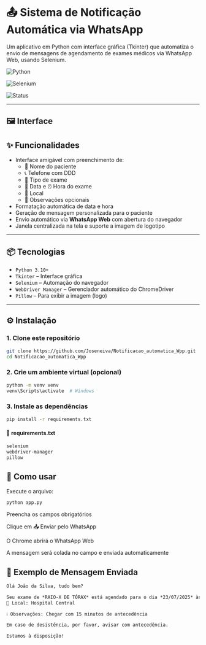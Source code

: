 # 📤 Sistema de Notificação Automática via WhatsApp

Um aplicativo em Python com interface gráfica (Tkinter) que automatiza o envio de mensagens de agendamento de exames médicos via WhatsApp Web, usando Selenium.

![Python](https://img.shields.io/badge/Python-3.10%2B-blue)

![Selenium](https://img.shields.io/badge/Selenium-Automation-brightgreen)

![Status](https://img.shields.io/badge/Status-100%25%20Funcional-green)

---

## 🖼️ Interface

## ✨ Funcionalidades

- Interface amigável com preenchimento de:
  - 👤 Nome do paciente
  - 📞 Telefone com DDD
  - 🧪 Tipo de exame
  - 📅 Data e ⏰ Hora do exame
  - 🏥 Local
  - 📝 Observações opcionais
- Formatação automática de data e hora
- Geração de mensagem personalizada para o paciente
- Envio automático via **WhatsApp Web** com abertura do navegador
- Janela centralizada na tela e suporte a imagem de logotipo

---

## 📦 Tecnologias

- `Python 3.10+`
- `Tkinter` – Interface gráfica
- `Selenium` – Automação do navegador
- `WebDriver Manager` – Gerenciador automático do ChromeDriver
- `Pillow` – Para exibir a imagem (logo)

---

## ⚙️ Instalação

### 1. Clone este repositório

```bash
git clone https://github.com/Joseneiva/Notificacao_automatica_Wpp.git
cd Notificacao_automatica_Wpp
```
### 2. Crie um ambiente virtual (opcional)

```bash
python -m venv venv
venv\Scripts\activate  # Windows
```

### 3. Instale as dependências

```bash
pip install -r requirements.txt
```

#### 📄 requirements.txt

```txt
selenium
webdriver-manager
pillow
```

## 🚀 Como usar
Execute o arquivo:

```bash
python app.py
```

Preencha os campos obrigatórios

Clique em 📤 Enviar pelo WhatsApp

O Chrome abrirá o WhatsApp Web

A mensagem será colada no campo e enviada automaticamente

## 🧪 Exemplo de Mensagem Enviada

```markdown
Olá João da Silva, tudo bem?

Seu exame de *RAIO-X DE TÓRAX* está agendado para o dia *23/07/2025* às *14:00*.
🏥 Local: Hospital Central

ℹ️ Observações: Chegar com 15 minutos de antecedência

Em caso de desistência, por favor, avisar com antecedência.

Estamos à disposição!
```
